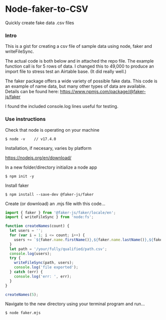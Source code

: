 # Node-faker-to-CSV
Quickly create fake data .csv files

### Intro

This is a gist for creating a csv file of sample data using node, faker and writeFileSync.

The actual code is both below and in attached the repo file. The example function call is for 5 rows of data. I changed this to 49,000 to produce an import file to stress test an Airtable base. (It did really well.)

The faker package offers a wide variety of possible fake data. This code is an example of name data, but many other types of data are available. Details can be found here:
https://www.npmjs.com/package/@faker-js/faker

I found the included console.log lines useful for testing.

### Use instructions

Check that node is operating on your machine

```Shell
$ node -v    // v17.4.0
```

Installation, if necesary, varies by platform

https://nodejs.org/en/download/

In a new folder/directory initialize a node app

```Shell
$ npm init -y
```

Install faker

```Shell
$ npm install --save-dev @faker-js/faker
```

Create (or download) an .mjs file with this code...

```javascript
import { faker } from '@faker-js/faker/locale/en';
import { writeFileSync } from 'node:fs';

function createNames(count) {
  let users = '';
  for (var i = 1; i <= count; i++) {
    users += `${faker.name.firstName()},${faker.name.lastName()},${faker.internet.email()},${faker.phone.number()},${faker.name.jobTitle()}\n`;
  }
  let path = '/your/fully/qualified/path.csv';
  console.log(users);
  try {
    writeFileSync(path, users);
    console.log('file exported');
  } catch (err) {
    console.log('err: ', err);
  }
}

createNames(5);
```

Navigate to the new directory using your terminal program and run...

```Shell
$ node faker.mjs
```
